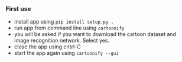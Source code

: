 ### First use

- install app using `pip install setup.py .`
- run app from command line using `cartoonify`
- you will be asked if you want to download the cartoon dataset and image recognition network. Select yes.
- close the app using cntrl-C
- start the app again using `cartoonify --gui`